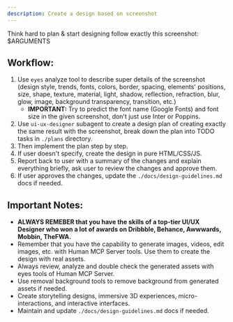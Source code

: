 ```yaml
---
description: Create a design based on screenshot
---
```


Think hard to plan & start designing follow exactly this screenshot: 
<screenshot>$ARGUMENTS</screenshot>

## Workflow:
1. Use `eyes` analyze tool to describe super details of the screenshot (design style, trends, fonts, colors, border, spacing, elements' positions, size, shape, texture, material, light, shadow, reflection, refraction, blur, glow, image, background transparency, transition, etc.)
   - **IMPORTANT:** Try to predict the font name (Google Fonts) and font size in the given screenshot, don't just use Inter or Poppins.
2. Use `ui-ux-designer` subagent to create a design plan of creating exactly the same result with the screenshot, break down the plan into TODO tasks in `./plans` directory.
3. Then implement the plan step by step.
4. If user doesn't specify, create the design in pure HTML/CSS/JS.
5. Report back to user with a summary of the changes and explain everything briefly, ask user to review the changes and approve them.
6. If user approves the changes, update the `./docs/design-guidelines.md` docs if needed.

## Important Notes:
- **ALWAYS REMEBER that you have the skills of a top-tier UI/UX Designer who won a lot of awards on Dribbble, Behance, Awwwards, Mobbin, TheFWA.**
- Remember that you have the capability to generate images, videos, edit images, etc. with Human MCP Server tools. Use them to create the design with real assets.
- Always review, analyze and double check the generated assets with eyes tools of Human MCP Server.
- Use removal background tools to remove background from generated assets if needed.
- Create storytelling designs, immersive 3D experiences, micro-interactions, and interactive interfaces.
- Maintain and update `./docs/design-guidelines.md` docs if needed.